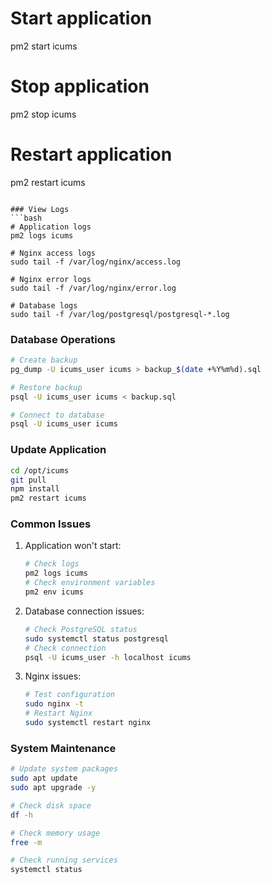 # Start application
pm2 start icums

# Stop application
pm2 stop icums

# Restart application
pm2 restart icums
```

### View Logs
```bash
# Application logs
pm2 logs icums

# Nginx access logs
sudo tail -f /var/log/nginx/access.log

# Nginx error logs
sudo tail -f /var/log/nginx/error.log

# Database logs
sudo tail -f /var/log/postgresql/postgresql-*.log
```

### Database Operations
```bash
# Create backup
pg_dump -U icums_user icums > backup_$(date +%Y%m%d).sql

# Restore backup
psql -U icums_user icums < backup.sql

# Connect to database
psql -U icums_user icums
```

### Update Application
```bash
cd /opt/icums
git pull
npm install
pm2 restart icums
```

### Common Issues

1. Application won't start:
   ```bash
   # Check logs
   pm2 logs icums
   # Check environment variables
   pm2 env icums
   ```

2. Database connection issues:
   ```bash
   # Check PostgreSQL status
   sudo systemctl status postgresql
   # Check connection
   psql -U icums_user -h localhost icums
   ```

3. Nginx issues:
   ```bash
   # Test configuration
   sudo nginx -t
   # Restart Nginx
   sudo systemctl restart nginx
   ```

### System Maintenance
```bash
# Update system packages
sudo apt update
sudo apt upgrade -y

# Check disk space
df -h

# Check memory usage
free -m

# Check running services
systemctl status